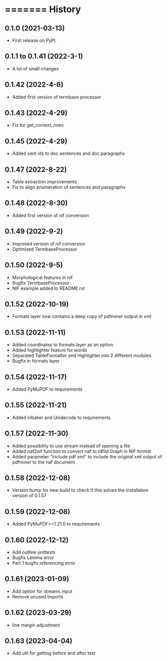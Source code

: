 =======
History
=======

0.1.0 (2021-03-13)
------------------

* First release on PyPI.

0.1.1 to 0.1.41 (2022-3-1)
--------------------------

* A lot of small changes

0.1.42 (2022-4-6)
-----------------

* Added first version of termbase processor

0.1.43 (2022-4-29)
------------------

* Fix for get_context_rows

0.1.45 (2022-4-29)
------------------

* Added sent ids to doc.sentences and doc.paragraphs

0.1.47 (2022-8-22)
------------------

* Table extraction improvements 
* Fix to align enumeration of sentences and paragraphs

0.1.48 (2022-8-30)
------------------

* Added first version of nif conversion

0.1.49 (2022-9-2)
-----------------

* Improved version of nif conversion
* Optimized TermbaseProcessor

0.1.50 (2022-9-5)
-----------------

* Morphological features in nif
* Bugfix TermbaseProcessor
* NIF example added to README.rst

0.1.52 (2022-10-19)
-------------------

* Formats layer now contains a deep copy of pdfminer output in xml

0.1.53 (2022-11-11)
-------------------

* Added coordinates to formats layer as an option
* Added highlighter feature for words
* Separated TableFormatter and Highlighter into 2 different modules
* Bugfix in formats layer

0.1.54 (2022-11-17)
-------------------

* Added PyMuPDF to requirements

0.1.55 (2022-11-21)
-------------------

* Added iribaker and Unidecode to requirements

0.1.57 (2022-11-30)
-------------------

* Added possibility to use stream instead of opening a file
* Added naf2nif function to convert naf to rdflid.Graph in NIF format 
* Added parameter "include pdf xml" to include the original xml output of pdfminer to the naf document

0.1.58 (2022-12-08)
-------------------
* Version bump for new build to check if this solves the installation version of 0.1.57

0.1.59 (2022-12-08)
-------------------
* Added PyMuPDF==1.21.0 to requirements

0.1.60 (2022-12-12)
-------------------
* Add outline unittests
* Bugfix Lemma error
* Part 1 bugfix referencing error

0.1.61 (2023-01-09)
-------------------
* Add option for streams input
* Remove unused imports

0.1.62 (2023-03-29)
-------------------
* line margin adjustment

0.1.63 (2023-04-04)
-------------------
* Add util for getting before and after text